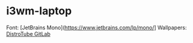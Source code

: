i3wm-laptop
============

Font: [JetBrains Mono](https://www.jetbrains.com/lp/mono/]
Wallpapers: [DistroTube GitLab](https://gitlab.com/dwt1/wallpapers)

